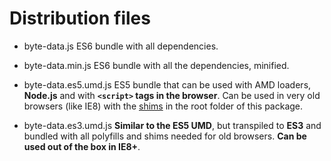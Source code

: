 # Distribution files

- byte-data.js
ES6 bundle with all dependencies.

- byte-data.min.js
ES6 bundle with all the dependencies, minified.

- byte-data.es5.umd.js
ES5 bundle that can be used with AMD loaders, **Node.js** and with **```<script>``` tags in the browser**. Can be used in very old browsers (like IE8) with the [shims](../shims.js) in the root folder of this package.

- byte-data.es3.umd.js
**Similar to the ES5 UMD**, but transpiled to **ES3** and bundled with all polyfills and shims needed for old browsers. **Can be used out of the box in IE8+**.

